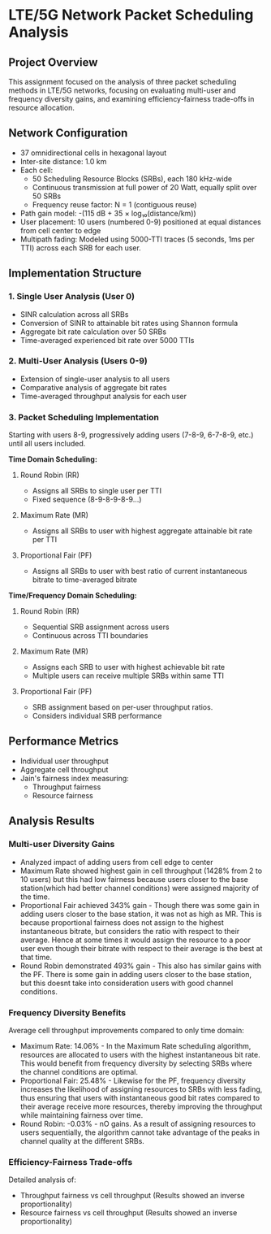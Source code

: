 # LTE/5G Network Packet Scheduling Analysis

## Project Overview
This assignment focused on the analysis of three packet scheduling methods in LTE/5G networks, focusing on evaluating multi-user and frequency diversity gains, and examining efficiency-fairness trade-offs in resource allocation.

## Network Configuration
- 37 omnidirectional cells in hexagonal layout
- Inter-site distance: 1.0 km
- Each cell:
  - 50 Scheduling Resource Blocks (SRBs), each 180 kHz-wide
  - Continuous transmission at full power of 20 Watt, equally split over 50 SRBs
  - Frequency reuse factor: N = 1 (contiguous reuse)
- Path gain model: -(115 dB + 35 × log₁₀(distance/km))
- User placement: 10 users (numbered 0-9) positioned at equal distances from cell center to edge
- Multipath fading: Modeled using 5000-TTI traces (5 seconds, 1ms per TTI) across each SRB for each user.

## Implementation Structure

### 1. Single User Analysis (User 0)
- SINR calculation across all SRBs
- Conversion of SINR to attainable bit rates using Shannon formula
- Aggregate bit rate calculation over 50 SRBs
- Time-averaged experienced bit rate over 5000 TTIs

### 2. Multi-User Analysis (Users 0-9)
- Extension of single-user analysis to all users
- Comparative analysis of aggregate bit rates
- Time-averaged throughput analysis for each user

### 3. Packet Scheduling Implementation
Starting with users 8-9, progressively adding users (7-8-9, 6-7-8-9, etc.) until all users included.

**Time Domain Scheduling:**
1. Round Robin (RR)
   - Assigns all SRBs to single user per TTI
   - Fixed sequence (8-9-8-9-8-9...)

2. Maximum Rate (MR)
   - Assigns all SRBs to user with highest aggregate attainable bit rate per TTI

3. Proportional Fair (PF)
   - Assigns all SRBs to user with best ratio of current instantaneous bitrate to time-averaged bitrate

**Time/Frequency Domain Scheduling:**
1. Round Robin (RR)
   - Sequential SRB assignment across users
   - Continuous across TTI boundaries

2. Maximum Rate (MR)
   - Assigns each SRB to user with highest achievable bit rate
   - Multiple users can receive multiple SRBs within same TTI

3. Proportional Fair (PF)
   - SRB assignment based on per-user throughput ratios. 
   - Considers individual SRB performance

## Performance Metrics
- Individual user throughput
- Aggregate cell throughput
- Jain's fairness index measuring:
  - Throughput fairness
  - Resource fairness

## Analysis Results

### Multi-user Diversity Gains
- Analyzed impact of adding users from cell edge to center
- Maximum Rate showed highest gain in cell throughput (1428% from 2 to 10 users) but this had low fairness because users closer to the base station(which had better channel conditions) were assigned majority of the time.
- Proportional Fair achieved 343% gain - Though there was some gain in adding users closer to the base station, it was not as high as MR. This is because proportional fairness does not assign to the highest instantaneous bitrate, but considers the ratio with respect to their average. Hence at some times it would assign the resource to a poor user even though their bitrate with respect to their average is the best at that time. 
- Round Robin demonstrated 493% gain - This also has similar gains with the PF. There is some gain in adding users closer to the base station, but this doesnt take into consideration users with good channel conditions.

### Frequency Diversity Benefits
Average cell throughput improvements compared to only time domain:
- Maximum Rate: 14.06% - In the Maximum Rate scheduling algorithm, resources are allocated to users with the highest instantaneous bit rate. This would benefit from frequency diversity by selecting SRBs where the channel conditions are optimal.
- Proportional Fair: 25.48% - Likewise for the PF, frequency diversity increases the likelihood of assigning resources to SRBs with less fading, thus ensuring that users with instantaneous good bit rates compared to their average receive more resources, thereby improving the throughput while maintaining fairness over time.
- Round Robin: -0.03% - nO gains. As a result of assigning resources to users sequentially, the algorithm cannot take
advantage of the peaks in channel quality at the different SRBs.

### Efficiency-Fairness Trade-offs
Detailed analysis of:
- Throughput fairness vs cell throughput (Results showed an inverse proportionality)
- Resource fairness vs cell throughput (Results showed an inverse proportionality)



